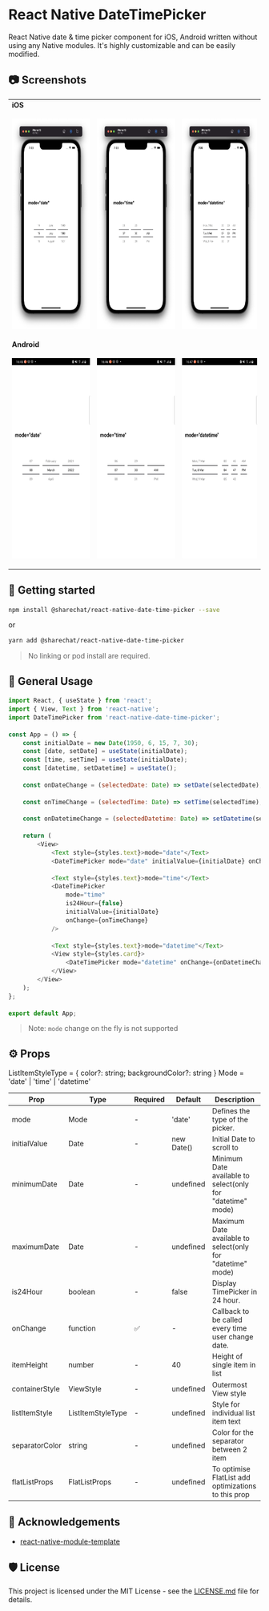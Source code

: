# React Native DateTimePicker

React Native date & time picker component for iOS, Android written without using any Native modules. It's highly customizable and can be easily modified.

## :camera: Screenshots

<table>
  <tr><td colspan=2><strong>iOS</strong></td></tr>
  <tr>
    <td><p align="center"><img src="./.github/images/ios_date.png" height="420"/></p></td>
    <td><p align="center"><img src="./.github/images/ios_time.png" height="420"/></p></td>
    <td><p align="center"><img src="./.github/images/ios_datetime.png" height="420"/></p></td>
  </tr>
  <tr><td colspan=2><strong>Android</strong></td></tr>
  <tr>
    <td><p align="center"><img src="./.github/images/android_date.png" height="400"/></p></td>
    <td><p align="center"><img src="./.github/images/android_time.png" height="400"/></p></td>
    <td><p align="center"><img src="./.github/images/android_datetime.png" height="400"/></p></td>
  </tr>
</table>

## 📲 Getting started

```bash
npm install @sharechat/react-native-date-time-picker --save
```

or

```bash
yarn add @sharechat/react-native-date-time-picker
```

> No linking or pod install are required.

## 📝 General Usage

```js
import React, { useState } from 'react';
import { View, Text } from 'react-native';
import DateTimePicker from 'react-native-date-time-picker';

const App = () => {
    const initialDate = new Date(1950, 6, 15, 7, 30);
    const [date, setDate] = useState(initialDate);
    const [time, setTime] = useState(initialDate);
    const [datetime, setDatetime] = useState();

    const onDateChange = (selectedDate: Date) => setDate(selectedDate);

    const onTimeChange = (selectedTime: Date) => setTime(selectedTime);

    const onDatetimeChange = (selectedDatetime: Date) => setDatetime(selectedDatetime);

    return (
        <View>
            <Text style={styles.text}>mode="date"</Text>
            <DateTimePicker mode="date" initialValue={initialDate} onChange={onDateChange} />

            <Text style={styles.text}>mode="time"</Text>
            <DateTimePicker
                mode="time"
                is24Hour={false}
                initialValue={initialDate}
                onChange={onTimeChange}
            />

            <Text style={styles.text}>mode="datetime"</Text>
            <View style={styles.card}>
                <DateTimePicker mode="datetime" onChange={onDatetimeChange} />
            </View>
        </View>
    );
};

export default App;
```

> Note: `mode` change on the fly is not supported

## ⚙️ Props

ListItemStyleType = { color?: string; backgroundColor?: string }
Mode = 'date' | 'time' | 'datetime'

| Prop           | Type              | Required | Default    | Description                                                |
| -------------- | ----------------- | -------- | ---------- | ---------------------------------------------------------- |
| mode           | Mode              | -        | 'date'     | Defines the type of the picker.                            |
| initialValue   | Date              | -        | new Date() | Initial Date to scroll to                                  |
| minimumDate    | Date              | -        | undefined  | Minimum Date available to select(only for "datetime" mode) |
| maximumDate    | Date              | -        | undefined  | Maximum Date available to select(only for "datetime" mode) |
| is24Hour       | boolean           | -        | false      | Display TimePicker in 24 hour.                             |
| onChange       | function          | ✅       | -          | Callback to be called every time user change date.         |
| itemHeight     | number            | -        | 40         | Height of single item in list                              |
| containerStyle | ViewStyle         | -        | undefined  | Outermost View style                                       |
| listItemStyle  | ListItemStyleType | -        | undefined  | Style for individual list item text                        |
| separatorColor | string            | -        | undefined  | Color for the separator between 2 item                     |
| flatListProps  | FlatListProps     | -        | undefined  | To optimise FlatList add optimizations to this prop        |

## 📣 Acknowledgements

-   [react-native-module-template](https://github.com/demchenkoalex/react-native-module-template)

## 🛡 License

This project is licensed under the MIT License - see the [LICENSE.md](LICENSE.md) file for details.
